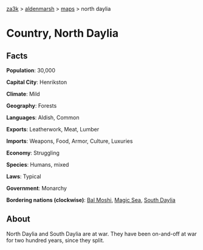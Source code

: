 [za3k](/) > [aldenmarsh](/aldenmarsh/) > [maps](maps) > north daylia

# Country, North Daylia
## Facts
**Population**: 30,000

**Capital City**: Henrikston

**Climate**: Mild

**Geography**: Forests

**Languages**: Aldish, Common

**Exports**: Leatherwork, Meat, Lumber

**Imports**: Weapons, Food, Armor, Culture, Luxuries

**Economy**: Struggling

**Species**: Humans, mixed

**Laws**: Typical

**Government**: Monarchy

**Bordering nations (clockwise)**: [Bal Moshi](bal_moshi), [Magic Sea](magic_sea), [South Daylia](south_daylia)

## About
North Daylia and South Daylia are at war. They have been on-and-off at war for two hundred years, since they split.
